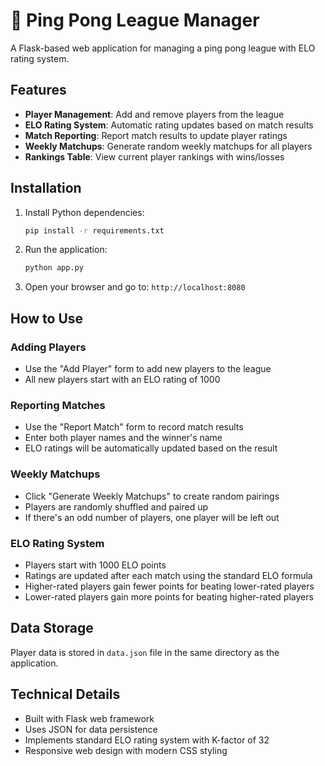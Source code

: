 # 🏓 Ping Pong League Manager

A Flask-based web application for managing a ping pong league with ELO rating system.

## Features

- **Player Management**: Add and remove players from the league
- **ELO Rating System**: Automatic rating updates based on match results
- **Match Reporting**: Report match results to update player ratings
- **Weekly Matchups**: Generate random weekly matchups for all players
- **Rankings Table**: View current player rankings with wins/losses

## Installation

1. Install Python dependencies:
   ```bash
   pip install -r requirements.txt
   ```

2. Run the application:
   ```bash
   python app.py
   ```

3. Open your browser and go to: `http://localhost:8080`

## How to Use

### Adding Players
- Use the "Add Player" form to add new players to the league
- All new players start with an ELO rating of 1000

### Reporting Matches
- Use the "Report Match" form to record match results
- Enter both player names and the winner's name
- ELO ratings will be automatically updated based on the result

### Weekly Matchups
- Click "Generate Weekly Matchups" to create random pairings
- Players are randomly shuffled and paired up
- If there's an odd number of players, one player will be left out

### ELO Rating System
- Players start with 1000 ELO points
- Ratings are updated after each match using the standard ELO formula
- Higher-rated players gain fewer points for beating lower-rated players
- Lower-rated players gain more points for beating higher-rated players

## Data Storage

Player data is stored in `data.json` file in the same directory as the application.

## Technical Details

- Built with Flask web framework
- Uses JSON for data persistence
- Implements standard ELO rating system with K-factor of 32
- Responsive web design with modern CSS styling
